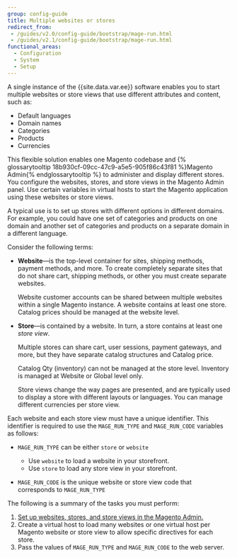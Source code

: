 ```yaml
---
group: config-guide
title: Multiple websites or stores
redirect_from:
 - /guides/v2.0/config-guide/bootstrap/mage-run.html
 - /guides/v2.1/config-guide/bootstrap/mage-run.html
functional_areas:
  - Configuration
  - System
  - Setup
---
```


A single instance of the {{site.data.var.ee}} software enables you to start multiple websites or store views that use different attributes and content, such as:

-  Default languages
-  Domain names
-  Categories
-  Products
-  Currencies

This flexible solution enables one Magento codebase and {% glossarytooltip 18b930cf-09cc-47c9-a5e5-905f86c43f81 %}Magento Admin{% endglossarytooltip %} to administer and display different stores. You configure the websites, stores, and store views in the Magento Admin panel. Use certain variables in virtual hosts to start the Magento application using these websites or store views.

A typical use is to set up stores with different options in different domains. For example, you could have one set of categories and products on one domain and another set of categories and products on a separate domain in a different language.

Consider the following terms:

-   **Website**—is the top-level container for sites, shipping methods, payment methods, and more. To create completely separate sites that do not share cart, shipping methods, or other you must create separate websites.

    Website customer accounts can be shared between multiple websites within a single Magento instance. A website contains at least one store. Catalog prices should be managed at the website level.

-   **Store**—is contained by a website. In turn, a store contains at least one *store view*. 

    Multiple stores can share cart, user sessions, payment gateways, and more, but they have separate catalog structures and Catalog price.

    Catalog Qty (inventory) can not be managed at the store level. Inventory is managed at Website or Global level only.

    Store views change the way pages are presented, and are typically used to display a store with different layouts or languages. You can manage different currencies per store view.

Each website and each store view must have a unique identifier. This identifier is required to use the `MAGE_RUN_TYPE` and `MAGE_RUN_CODE` variables as follows:

-   `MAGE_RUN_TYPE` can be either `store` or `website`

    * Use `website` to load a website in your storefront.
    * Use `store` to load any store view in your storefront.

-   `MAGE_RUN_CODE` is the unique website or store view code that corresponds to `MAGE_RUN_TYPE`

The following is a summary of the tasks you must perform:

1.  [Set up websites, stores, and store views in the Magento Admin.]({{page.baseurl}}/config-guide/multi-site/ms_websites.html)
1.  Create a virtual host to load many websites or one virtual host per Magento website or store view to allow specific directives for each store.
1.  Pass the values of `MAGE_RUN_TYPE` and `MAGE_RUN_CODE` to the web server.
